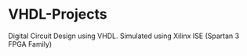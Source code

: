 # VHDL-Projects
Digital Circuit Design using VHDL. Simulated using Xilinx ISE (Spartan 3 FPGA Family)
